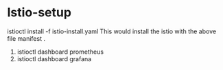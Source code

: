 # Istio-setup


istioctl install -f istio-install.yaml
This would install the istio with the above file manifest .

1. istioctl dashboard prometheus
2. istioctl dashboard grafana
